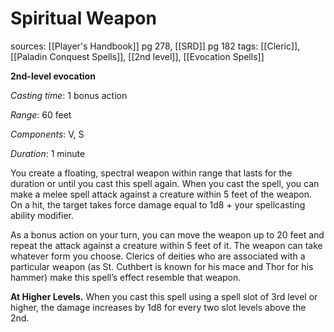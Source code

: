 # Spiritual Weapon
sources: [[Player's Handbook]] pg 278, [[SRD]] pg 182
tags: [[Cleric]], [[Paladin Conquest Spells]], [[2nd level]], [[Evocation Spells]]

**2nd-level evocation**

*Casting time*: 1 bonus action

*Range*: 60 feet

*Components*: V, S

*Duration*: 1 minute

You create a floating, spectral weapon within range that lasts for the duration or until you cast this spell again. When you cast the spell, you can make a melee spell attack against a creature within 5 feet of the weapon. On a hit, the target takes force damage equal to 1d8 + your spellcasting ability modifier.

As a bonus action on your turn, you can move the weapon up to 20 feet and repeat the attack against a creature within 5 feet of it. The weapon can take whatever form you choose. Clerics of deities who are associated with a particular weapon (as St. Cuthbert is known for his mace and Thor for his hammer) make this spell’s effect resemble that weapon.

**At Higher Levels.** When you cast this spell using a spell slot of 3rd level or higher, the damage increases by 1d8 for every two slot levels above the 2nd.
